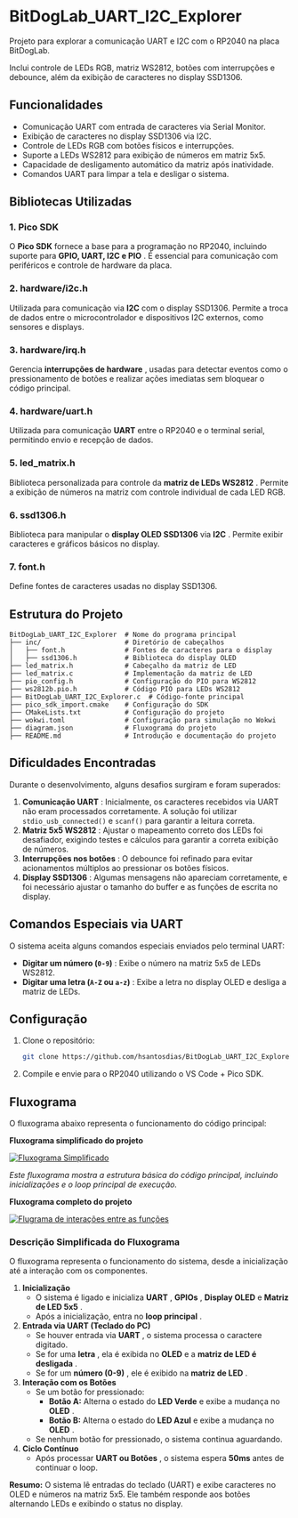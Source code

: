 # BitDogLab_UART_I2C_Explorer

Projeto para explorar a comunicação UART e I2C com o RP2040 na placa BitDogLab.

Inclui controle de LEDs RGB, matriz WS2812, botões com interrupções e debounce, além da exibição de caracteres no display SSD1306.

## Funcionalidades

* Comunicação UART com entrada de caracteres via Serial Monitor.
* Exibição de caracteres no display SSD1306 via I2C.
* Controle de LEDs RGB com botões físicos e interrupções.
* Suporte a LEDs WS2812 para exibição de números em matriz 5x5.
* Capacidade de desligamento automático da matriz após inatividade.
* Comandos UART para limpar a tela e desligar o sistema.

## Bibliotecas Utilizadas

### **1. Pico SDK**

O **Pico SDK** fornece a base para a programação no RP2040, incluindo suporte para  **GPIO, UART, I2C e PIO** . É essencial para comunicação com periféricos e controle de hardware da placa.

### **2. hardware/i2c.h**

Utilizada para comunicação via **I2C** com o display SSD1306. Permite a troca de dados entre o microcontrolador e dispositivos I2C externos, como sensores e displays.

### **3. hardware/irq.h**

Gerencia  **interrupções de hardware** , usadas para detectar eventos como o pressionamento de botões e realizar ações imediatas sem bloquear o código principal.

### **4. hardware/uart.h**

Utilizada para comunicação **UART** entre o RP2040 e o terminal serial, permitindo envio e recepção de dados.

### **5. led_matrix.h**

Biblioteca personalizada para controle da  **matriz de LEDs WS2812** . Permite a exibição de números na matriz com controle individual de cada LED RGB.

### **6. ssd1306.h**

Biblioteca para manipular o **display OLED SSD1306** via  **I2C** . Permite exibir caracteres e gráficos básicos no display.

### **7. font.h**

Define fontes de caracteres usadas no display SSD1306.

## Estrutura do Projeto

```plaintext
BitDogLab_UART_I2C_Explorer  # Nome do programa principal
├── inc/                     # Diretório de cabeçalhos
│   ├── font.h               # Fontes de caracteres para o display
│   ├── ssd1306.h            # Biblioteca do display OLED
├── led_matrix.h             # Cabeçalho da matriz de LED
├── led_matrix.c             # Implementação da matriz de LED
├── pio_config.h             # Configuração do PIO para WS2812
├── ws2812b.pio.h            # Código PIO para LEDs WS2812
├── BitDogLab_UART_I2C_Explorer.c  # Código-fonte principal
├── pico_sdk_import.cmake    # Configuração do SDK
├── CMakeLists.txt           # Configuração do projeto
├── wokwi.toml               # Configuração para simulação no Wokwi
├── diagram.json             # Fluxograma do projeto
├── README.md                # Introdução e documentação do projeto
```

## Dificuldades Encontradas

Durante o desenvolvimento, alguns desafios surgiram e foram superados:

1. **Comunicação UART** : Inicialmente, os caracteres recebidos via UART não eram processados corretamente. A solução foi utilizar `stdio_usb_connected()` e `scanf()` para garantir a leitura correta.
2. **Matriz 5x5 WS2812** : Ajustar o mapeamento correto dos LEDs foi desafiador, exigindo testes e cálculos para garantir a correta exibição de números.
3. **Interrupções nos botões** : O debounce foi refinado para evitar acionamentos múltiplos ao pressionar os botões físicos.
4. **Display SSD1306** : Algumas mensagens não apareciam corretamente, e foi necessário ajustar o tamanho do buffer e as funções de escrita no display.

## Comandos Especiais via UART

O sistema aceita alguns comandos especiais enviados pelo terminal UART:

* **Digitar um número (`0-9`)** : Exibe o número na matriz 5x5 de LEDs WS2812.
* **Digitar uma letra (`A-Z` ou `a-z`)** : Exibe a letra no display OLED e desliga a matriz de LEDs.

## Configuração

1. Clone o repositório:
   ```bash
   git clone https://github.com/hsantosdias/BitDogLab_UART_I2C_Explorer.git
   ```
2. Compile e envie para o RP2040 utilizando o VS Code + Pico SDK.

## Fluxograma

O fluxograma abaixo representa o funcionamento do código principal:

**Fluxograma simplificado do projeto**


[![Fluxograma Simplificado](imgs/fluxograma-simplificado.png "Fluxograma Simplificado")](https://github.com/hsantosdias/BitDogLab_UART_I2C_Explorer/blob/main/imgs/fluxograma-simplificado.png?raw=true "Fluxograma Simplificado")

*Este fluxograma mostra a estrutura básica do código principal, incluindo inicializações e o loop principal de execução.*

**Fluxograma completo do projeto**

[![Flugrama de interações entre as funções](imgs/fluxograma-completo.png "Flugrama de interações entre as funções")](https://github.com/hsantosdias/BitDogLab_UART_I2C_Explorer/blob/main/imgs/fluxograma-completo.png?raw=true "Flugrama de interações entre as funções")

### **Descrição Simplificada do Fluxograma**

O fluxograma representa o funcionamento do sistema, desde a inicialização até a interação com os componentes.

1. **Inicialização**
   * O sistema é ligado e inicializa  **UART** ,  **GPIOs** , **Display OLED** e  **Matriz de LED 5x5** .
   * Após a inicialização, entra no  **loop principal** .
2. **Entrada via UART (Teclado do PC)**
   * Se houver entrada via  **UART** , o sistema processa o caractere digitado.
   * Se for uma  **letra** , ela é exibida no **OLED** e a  **matriz de LED é desligada** .
   * Se for um  **número (0-9)** , ele é exibido na  **matriz de LED** .
3. **Interação com os Botões**
   * Se um botão for pressionado:
     * **Botão A:** Alterna o estado do **LED Verde** e exibe a mudança no  **OLED** .
     * **Botão B:** Alterna o estado do **LED Azul** e exibe a mudança no  **OLED** .
   * Se nenhum botão for pressionado, o sistema continua aguardando.
4. **Ciclo Contínuo**
   * Após processar  **UART ou Botões** , o sistema espera **50ms** antes de continuar o loop.

**Resumo:** O sistema lê entradas do teclado (UART) e exibe caracteres no OLED e números na matriz 5x5. Ele também responde aos botões alternando LEDs e exibindo o status no display.
